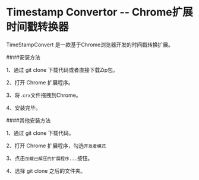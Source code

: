 # Timestamp Convertor -- Chrome扩展 时间戳转换器

TimeStampConvert 是一款基于Chrome浏览器开发的时间戳转换扩展。

####安装方法

1、通过 git clone 下载代码或者直接下载Zip包。

2、打开 Chrome 扩展程序。

3、将`.crx`文件拖拽到Chrome。

4、安装完毕。


####其他安装方法

1、通过 git clone 下载代码。

2、打开 Chrome 扩展程序，勾选`开发者模式`

3、点击`加载已解压的扩展程序...`按钮。

4、选择 git clone 之后的文件夹。


